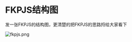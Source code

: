 # FKPJS结构图   
发一张FKPJS的结构图，更清楚的把FKPJS的思路捋给大家看下  

![fkpjs.png](http://www.agzgz.com/uploader/web-911000945015718614776488827802026.png)
